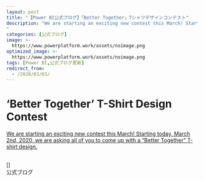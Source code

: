 ```yaml
---
layout: post
title: "【Power BI公式ブログ】「Better Together」Tシャツデザインコンテスト"
description: "We are starting an exciting new contest this March! Starting today, March 2nd, 2020, we are asking all of you to come up with a &#8220;Better Together&#8221; T-shirt design.
"
categories: [公式ブログ]
image: >-
  https://www.powerplatform.work/assets/noimage.png
optimized_image: >-
  https://www.powerplatform.work/assets/noimage.png
tags: [Power BI,公式ブログ更新]
redirect_from:
  - /2020/03/03/
---
```


# &#8216;Better Together&#8217; T-Shirt Design Contest

[We are starting an exciting new contest this March! Starting today, March 2nd, 2020, we are asking all of you to come up with a &#8220;Better Together&#8221; T-shirt design.
](https://powerbi.microsoft.com/ja-jp/blog/better-together-t-shirt-design-contest/)

<br>
[]


<br>
公式ブログ